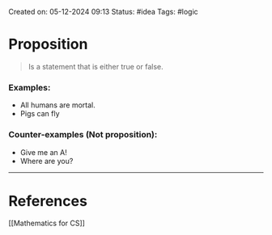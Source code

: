 Created on: 05-12-2024 09:13
Status: #idea
Tags: #logic
# Proposition
> Is a statement that is either true or false.
### Examples:
- All humans are mortal.
- Pigs can fly
### Counter-examples (Not proposition):
- Give me an A!
- Where are you?



-----------------
# References
[[Mathematics for CS]]
